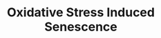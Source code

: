 ---
annotations:
- id: PW:0000004
  parent: regulatory pathway
  type: Pathway Ontology
  value: regulatory pathway
- id: PW:0000378
  parent: regulatory pathway
  type: Pathway Ontology
  value: oxidative stress response pathway
authors:
- ReactomeTeam
- Ryanmiller
description: Oxidative stress, caused by increased concentration of reactive oxygen
  species (ROS) in the cell, can happen as a consequence of mitochondrial dysfunction
  induced by the oncogenic RAS (Moiseeva et al. 2009) or independent of oncogenic
  signaling. Prolonged exposure to interferon-beta (IFNB, IFN-beta) also results in
  ROS increase (Moiseeva et al. 2006). ROS oxidize thioredoxin (TXN), which causes
  TXN to dissociate from the N-terminus of MAP3K5 (ASK1), enabling MAP3K5 to become
  catalytically active (Saitoh et al. 1998). ROS also stimulate expression of Ste20
  family kinases MINK1 (MINK) and TNIK through an unknown mechanism, and MINK1 and
  TNIK positively regulate MAP3K5 activation (Nicke et al. 2005).<p> <br>MAP3K5 phosphorylates
  and activates MAP2K3 (MKK3) and MAP2K6 (MKK6) (Ichijo et al. 1997, Takekawa et al.
  2005), which act as p38 MAPK kinases, as well as MAP2K4 (SEK1) (Ichijo et al. 1997,
  Matsuura et al. 2002), which, together with MAP2K7 (MKK7), acts as a JNK kinase.<p>
  <br>MKK3 and MKK6 phosphorylate and activate p38 MAPK alpha (MAPK14) and beta (MAPK11)
  (Raingeaud et al. 1996), enabling p38 MAPKs to phosphorylate and activate MAPKAPK2
  (MK2) and MAPKAPK3 (MK3) (Ben-Levy et al. 1995, Clifton et al. 1996, McLaughlin
  et al. 1996, Sithanandam et al. 1996, Meng et al. 2002, Lukas et al. 2004, White
  et al. 2007), as well as MAPKAPK5 (PRAK) (New et al. 1998 and 2003, Sun et al. 2007).<p>
  <br>Phosphorylation of JNKs (MAPK8, MAPK9 and MAPK10) by MAP3K5-activated MAP2K4
  (Deacon and Blank 1997, Fleming et al. 2000) allows JNKs to migrate to the nucleus
  (Mizukami et al. 1997) where they phosphorylate JUN. Phosphorylated JUN binds FOS
  phosphorylated by ERK1 or ERK2, downstream of activated RAS (Okazaki and Sagata
  1995, Murphy et al. 2002), forming the activated protein 1 (AP-1) complex (FOS:JUN
  heterodimer) (Glover and Harrison 1995, Ainbinder et al. 1997). <p> <br>Activation
  of p38 MAPKs and JNKs downstream of MAP3K5 (ASK1) ultimately converges on transcriptional
  regulation of CDKN2A locus. In dividing cells, nucleosomes bound to the CDKN2A locus
  are trimethylated on lysine residue 28 of histone H3 (HIST1H3A) by the Polycomb
  repressor complex 2 (PRC2), creating the H3K27Me3 (Me3K-28-HIST1H3A) mark (Bracken
  et al. 2007, Kotake et al. 2007). The expression of Polycomb constituents of PRC2
  (Kuzmichev et al. 2002) - EZH2, EED and SUZ12 - and thereby formation of the PRC2,
  is positively regulated in growing cells by E2F1, E2F2 and E2F3 (Weinmann et al.
  2001, Bracken et al. 2003). H3K27Me3 mark serves as a docking site for the Polycomb
  repressor complex 1 (PRC1) that contains BMI1 (PCGF4) and is therefore named PRC1.4,
  leading to the repression of transcription of p16INK4A and p14ARF from the CDKN2A
  locus, where PCR1.4 mediated repression of p14ARF transcription in humans may be
  context dependent (Voncken et al. 2005, Dietrich et al. 2007, Agherbi et al. 2009,
  Gao et al. 2012). MAPKAPK2 and MAPKAPK3, activated downstream of the MAP3K5-p38
  MAPK cascade, phosphorylate BMI1 of the PRC1.4 complex, leading to dissociation
  of PRC1.4 complex from the CDKN2A locus and upregulation of p14ARF transcription
  (Voncken et al. 2005). AP-1 transcription factor, formed as a result of MAP3K5-JNK
  signaling, as well as RAS signaling, binds the promoter of KDM6B (JMJD3) gene and
  stimulates KDM6B expression. KDM6B is a histone demethylase that removes H3K27Me3
  mark i.e. demethylates lysine K28 of HIST1H3A, thereby preventing PRC1.4 binding
  to the CDKN2A locus and allowing transcription of p16INK4A (Agger et al. 2009, Barradas
  et al. 2009, Lin et al. 2012).<p> <br>p16INK4A inhibits phosphorylation-mediated
  inactivation of RB family members by CDK4 and CDK6, leading to cell cycle arrest
  (Serrano et al. 1993). p14ARF inhibits MDM2-mediated degradation of TP53 (p53) (Zhang
  et al. 1998), which also contributes to cell cycle arrest in cells undergoing oxidative
  stress. In addition, phosphorylation of TP53 by MAPKAPK5 (PRAK) activated downstream
  of MAP3K5-p38 MAPK signaling, activates TP53 and contributes to cellular senescence
  (Sun et al. 2007).   View original pathway at [http://www.reactome.org/PathwayBrowser/#DIAGRAM=2559580
  Reactome].
last-edited: 2021-01-25
organisms:
- Homo sapiens
redirect_from:
- /index.php/Pathway:WP3404
- /instance/WP3404
revision: null
schema-jsonld:
- '@context': https://schema.org/
  '@id': https://wikipathways.github.io/pathways/WP3404.html
  '@type': Dataset
  creator:
    '@type': Organization
    name: WikiPathways
  description: Oxidative stress, caused by increased concentration of reactive oxygen
    species (ROS) in the cell, can happen as a consequence of mitochondrial dysfunction
    induced by the oncogenic RAS (Moiseeva et al. 2009) or independent of oncogenic
    signaling. Prolonged exposure to interferon-beta (IFNB, IFN-beta) also results
    in ROS increase (Moiseeva et al. 2006). ROS oxidize thioredoxin (TXN), which causes
    TXN to dissociate from the N-terminus of MAP3K5 (ASK1), enabling MAP3K5 to become
    catalytically active (Saitoh et al. 1998). ROS also stimulate expression of Ste20
    family kinases MINK1 (MINK) and TNIK through an unknown mechanism, and MINK1 and
    TNIK positively regulate MAP3K5 activation (Nicke et al. 2005).<p> <br>MAP3K5
    phosphorylates and activates MAP2K3 (MKK3) and MAP2K6 (MKK6) (Ichijo et al. 1997,
    Takekawa et al. 2005), which act as p38 MAPK kinases, as well as MAP2K4 (SEK1)
    (Ichijo et al. 1997, Matsuura et al. 2002), which, together with MAP2K7 (MKK7),
    acts as a JNK kinase.<p> <br>MKK3 and MKK6 phosphorylate and activate p38 MAPK
    alpha (MAPK14) and beta (MAPK11) (Raingeaud et al. 1996), enabling p38 MAPKs to
    phosphorylate and activate MAPKAPK2 (MK2) and MAPKAPK3 (MK3) (Ben-Levy et al.
    1995, Clifton et al. 1996, McLaughlin et al. 1996, Sithanandam et al. 1996, Meng
    et al. 2002, Lukas et al. 2004, White et al. 2007), as well as MAPKAPK5 (PRAK)
    (New et al. 1998 and 2003, Sun et al. 2007).<p> <br>Phosphorylation of JNKs (MAPK8,
    MAPK9 and MAPK10) by MAP3K5-activated MAP2K4 (Deacon and Blank 1997, Fleming et
    al. 2000) allows JNKs to migrate to the nucleus (Mizukami et al. 1997) where they
    phosphorylate JUN. Phosphorylated JUN binds FOS phosphorylated by ERK1 or ERK2,
    downstream of activated RAS (Okazaki and Sagata 1995, Murphy et al. 2002), forming
    the activated protein 1 (AP-1) complex (FOS:JUN heterodimer) (Glover and Harrison
    1995, Ainbinder et al. 1997). <p> <br>Activation of p38 MAPKs and JNKs downstream
    of MAP3K5 (ASK1) ultimately converges on transcriptional regulation of CDKN2A
    locus. In dividing cells, nucleosomes bound to the CDKN2A locus are trimethylated
    on lysine residue 28 of histone H3 (HIST1H3A) by the Polycomb repressor complex
    2 (PRC2), creating the H3K27Me3 (Me3K-28-HIST1H3A) mark (Bracken et al. 2007,
    Kotake et al. 2007). The expression of Polycomb constituents of PRC2 (Kuzmichev
    et al. 2002) - EZH2, EED and SUZ12 - and thereby formation of the PRC2, is positively
    regulated in growing cells by E2F1, E2F2 and E2F3 (Weinmann et al. 2001, Bracken
    et al. 2003). H3K27Me3 mark serves as a docking site for the Polycomb repressor
    complex 1 (PRC1) that contains BMI1 (PCGF4) and is therefore named PRC1.4, leading
    to the repression of transcription of p16INK4A and p14ARF from the CDKN2A locus,
    where PCR1.4 mediated repression of p14ARF transcription in humans may be context
    dependent (Voncken et al. 2005, Dietrich et al. 2007, Agherbi et al. 2009, Gao
    et al. 2012). MAPKAPK2 and MAPKAPK3, activated downstream of the MAP3K5-p38 MAPK
    cascade, phosphorylate BMI1 of the PRC1.4 complex, leading to dissociation of
    PRC1.4 complex from the CDKN2A locus and upregulation of p14ARF transcription
    (Voncken et al. 2005). AP-1 transcription factor, formed as a result of MAP3K5-JNK
    signaling, as well as RAS signaling, binds the promoter of KDM6B (JMJD3) gene
    and stimulates KDM6B expression. KDM6B is a histone demethylase that removes H3K27Me3
    mark i.e. demethylates lysine K28 of HIST1H3A, thereby preventing PRC1.4 binding
    to the CDKN2A locus and allowing transcription of p16INK4A (Agger et al. 2009,
    Barradas et al. 2009, Lin et al. 2012).<p> <br>p16INK4A inhibits phosphorylation-mediated
    inactivation of RB family members by CDK4 and CDK6, leading to cell cycle arrest
    (Serrano et al. 1993). p14ARF inhibits MDM2-mediated degradation of TP53 (p53)
    (Zhang et al. 1998), which also contributes to cell cycle arrest in cells undergoing
    oxidative stress. In addition, phosphorylation of TP53 by MAPKAPK5 (PRAK) activated
    downstream of MAP3K5-p38 MAPK signaling, activates TP53 and contributes to cellular
    senescence (Sun et al. 2007).   View original pathway at [http://www.reactome.org/PathwayBrowser/#DIAGRAM=2559580
    Reactome].
  keywords:
  - 2OG
  - 2xHC-TXN
  - ADP
  - ATP
  - AdoHcy
  - AdoMet
  - 'BMI1 '
  - 'CBX2 '
  - 'CBX4 '
  - 'CBX6 '
  - 'CBX8 '
  - 'CDK4 '
  - CDK4,CDK6
  - CDK4,CDK6:INK4
  - 'CDK6 '
  - CDKN2A
  - CDKN2A gene
  - 'CDKN2A gene '
  - 'CDKN2B '
  - 'CDKN2C '
  - 'CDKN2D '
  - Cell Cycle
  - Checkpoints
  - DNA Damage/Telomere
  - 'E2F1 '
  - E2F1,E2F2,E2F3:TFDP1,TFDP2
  - 'E2F2 '
  - 'E2F3 '
  - EED
  - 'EED '
  - EED Gene
  - 'EED Gene '
  - 'EIF2C1 '
  - 'EIF2C3 '
  - 'EIF2C4 '
  - EZH2
  - 'EZH2 '
  - EZH2 Gene
  - 'EZH2 Gene '
  - FOS
  - Fe2+
  - 'Fe2+ '
  - G1/S transition
  - Gene:E2F1/2/3:DP1/2
  - Gene:H3K27Me3-Nucleosome
  - Gene:H3K27Me3-Nucleosome:PRC1.4
  - Gene:Nucleosome
  - 'H2AFB1 '
  - 'H2AFJ '
  - 'H2AFV '
  - 'H2AFX '
  - 'H2AFZ '
  - 'H2BFS '
  - 'H3F3A '
  - 'HIST1H2AB '
  - 'HIST1H2AC '
  - 'HIST1H2AD '
  - 'HIST1H2AJ '
  - 'HIST1H2BA '
  - 'HIST1H2BB '
  - 'HIST1H2BC '
  - 'HIST1H2BD '
  - 'HIST1H2BH '
  - 'HIST1H2BJ '
  - 'HIST1H2BK '
  - 'HIST1H2BL '
  - 'HIST1H2BM '
  - 'HIST1H2BN '
  - 'HIST1H2BO '
  - 'HIST1H3A '
  - 'HIST1H4 '
  - 'HIST2H2AA3 '
  - 'HIST2H2AC '
  - 'HIST2H2BE '
  - 'HIST2H3A '
  - 'HIST3H2BB '
  - IFNB1
  - INK4
  - Intrinsic Pathway
  - JUN
  - KDM6B
  - 'KDM6B '
  - KDM6B Gene
  - 'KDM6B Gene '
  - KDM6B:Fe2+
  - 'MAP2K3 '
  - MAP2K3,MAP2K6
  - MAP2K4
  - 'MAP2K6 '
  - MAP3K5
  - 'MAP3K5 '
  - MAP3K5:TXN
  - 'MAP4K4 '
  - 'MAP4K4 gene '
  - 'MAPK10 '
  - 'MAPK11 '
  - 'MAPK14 '
  - 'MAPK8 '
  - MAPK8,9,10
  - 'MAPK9 '
  - MAPK:p-MAPKAPK2/3
  - MAPK:p-T-182-MAPKAPK5
  - 'MAPKAPK2 '
  - MAPKAPK2,3
  - 'MAPKAPK3 '
  - MAPKAPK5
  - 'MAPKAPK5 '
  - 'MDM4 '
  - 'MINK1 '
  - 'MINK1 gene '
  - MINK1/TNIK
  - MINK1/TNIK genes
  - 'MOV10 '
  - 'Me3K-28-H3F3A '
  - 'Me3K-28-HIST1H3A '
  - 'Me3K-28-HIST2H3A '
  - Mitotic G1 phase and
  - Nonendonucleolytic
  - Oncogene Induced
  - Oncogenic MAPK
  - 'PHC1 '
  - 'PHC2 '
  - 'PHC3 '
  - PRC1.4
  - PRC2 (EZH2) Core
  - 'PolyUb-TP53 '
  - PolyUb-TP53 Tetramer
  - RBBP4
  - 'RBBP4 '
  - RBBP7
  - 'RBBP7 '
  - 'RING1 '
  - RISC
  - 'RNF2 '
  - ROS
  - 'RPS27A(1-76) '
  - 'SCMH1-2 '
  - SUCCA
  - SUZ12
  - 'SUZ12 '
  - SUZ12 Gene
  - 'SUZ12 Gene '
  - Senescence
  - Senescence-Associated Secretory Phenotype (SASP)
  - Stress Induced
  - 'TFDP1 '
  - 'TFDP2 '
  - 'TNIK '
  - 'TNIK gene '
  - 'TNRC6A '
  - 'TNRC6B '
  - 'TNRC6C '
  - 'TP53 '
  - TP53 Tetramer
  - 'TXN '
  - 'UBA52(1-76) '
  - 'UBB(1-76) '
  - 'UBB(153-228) '
  - 'UBB(77-152) '
  - 'UBC(1-76) '
  - 'UBC(153-228) '
  - 'UBC(229-304) '
  - 'UBC(305-380) '
  - 'UBC(381-456) '
  - 'UBC(457-532) '
  - 'UBC(533-608) '
  - 'UBC(609-684) '
  - 'UBC(77-152) '
  - Ub
  - dimer,
  - for Apoptosis
  - 'mRNA: miR-24'
  - miR-24
  - 'miR-24-1 '
  - 'miR-24-2 '
  - p-2S-cJUN:p-2S,2T-cFOS
  - p-2S-cJUN:p-2S,2T-cFOS:KDM6B Gene
  - p-MAP2K4/p-MAP2K7
  - p-MAPK8,9,10
  - p-PRC1.4 complex
  - 'p-S,2T-MAPKAPK3 '
  - 'p-S-BMI1 '
  - p-S166,S188-MDM2
  - 'p-S166,S188-MDM2 '
  - p-S166,S188-MDM2,MDM4:TP53
  - p-S166,S188-MDM2:MDM4
  - 'p-S189,T193-MAP2K3 '
  - p-S189,T193-MAP2K3,
  - p-S207,T211-MAP2K6
  - 'p-S207,T211-MAP2K6 '
  - p-S257,T261-MAP2K4
  - 'p-S257,T261-MAP2K4 '
  - 'p-S271,T275-MAP2K7 '
  - 'p-S37-TP53 '
  - p-S37-TP53 Tetramer
  - p-S63,S73-JUN
  - 'p-S63,S73-JUN '
  - p-T,Y MAPK dimers
  - 'p-T,Y-MAPK8 '
  - 'p-T180,Y182-MAPK11 '
  - 'p-T180,Y182-MAPK14 '
  - 'p-T182-MAPKAPK5 '
  - 'p-T183,Y185-MAPK9 '
  - 'p-T185,Y187-MAPK1 '
  - 'p-T202,Y204-MAPK3 '
  - 'p-T221,Y223-MAPK10 '
  - 'p-T222,S272,T334-MAPKAPK2 '
  - p-T325,T331,S362,S374-FOS
  - 'p-T325,T331,S362,S374-FOS '
  - p-p38
  - 'p-p38 MAPK:'
  - p14ARF
  - 'p14ARF '
  - p14ARF mRNA
  - 'p14ARF mRNA '
  - p14ARF:p-S166,S188-MDM2 dimer,p-S166,S188-MDM2:MDM4
  - p14ARF:p-S166,S188-MDM2 dimer,p-S166,S188-MDM2:MDM4:TP53
  - p16INK4A
  - 'p16INK4A '
  - p16INK4A mRNA
  - 'p16INK4A mRNA '
  - p16INK4A/p14ARF
  - p16INK4A/p14ARF mRNA
  - p38 MAPK:MAPKAPK2,3
  - p38 MAPK:MAPKAPK5
  - p38:p-MAPKAPK3
  - phospho-MAPK
  - phospho-p38
  - 'phospho-p38 MAPK:'
  - signaling
  license: CC0
  name: Oxidative Stress Induced Senescence
seo: CreativeWork
title: Oxidative Stress Induced Senescence
wpid: WP3404
---